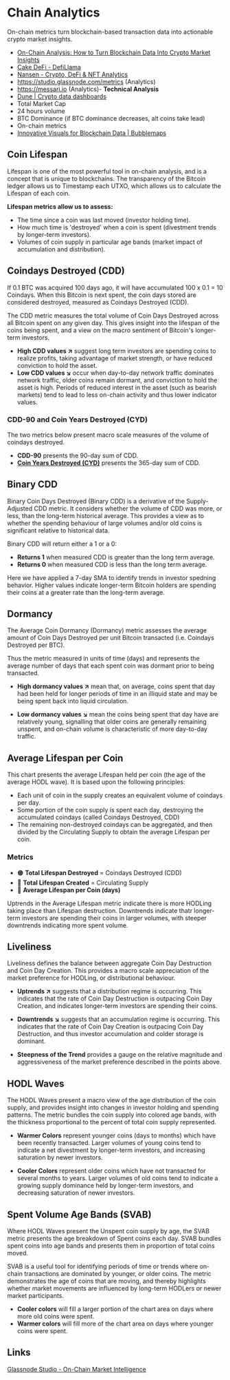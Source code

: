 # Chain Analytics

On-chain metrics turn blockchain-based transaction data into actionable crypto market insights.

- [On-Chain Analysis: How to Turn Blockchain Data Into Crypto Market Insights](https://www.coindesk.com/learn/what-is-crypto-on-chain-analysis-and-how-do-you-use-it/)
- [Cake DeFi - DefiLlama](https://defillama.com/cex/cake-defi)
- [Nansen - Crypto, DeFi & NFT Analytics](https://www.nansen.ai/)
- <https://studio.glassnode.com/metrics> (Analytics)
- <https://messari.io> (Analytics)- **Technical Analysis**
- [Dune | Crypto data dashboards](https://dune.com/home)
- Total Market Cap
- 24 hours volume
- BTC Dominance (if BTC dominance decreases, alt coins take lead)
- On-chain metrics
- [Innovative Visuals for Blockchain Data | Bubblemaps](https://bubblemaps.io/)

## Coin Lifespan

Lifespan is one of the most powerful tool in on-chain analysis, and is a concept that is unique to blockchains. The transparency of the Bitcoin ledger allows us to Timestamp each UTXO, which allows us to calculate the Lifespan of each coin.

**Lifespan metrics allow us to assess:**

- The time since a coin was last moved (investor holding time).
- How much time is 'destroyed' when a coin is spent (divestment trends by longer-term investors).
- Volumes of coin supply in particular age bands (market impact of accumulation and distribution).

## Coindays Destroyed (CDD)

If 0.1 BTC was acquired 100 days ago, it will have accumulated 100 x 0.1 = 10 Coindays. When this Bitcoin is next spent, the coin days stored are considered destroyed, measured as Coindays Destroyed (CDD).

The CDD metric measures the total volume of Coin Days Destroyed across all Bitcoin spent on any given day. This gives insight into the lifespan of the coins being spent, and a view on the macro sentiment of Bitcoin's longer-term investors.

- **High CDD values ↗️** suggest long term investors are spending coins to realize profits, taking advantage of market strength, or have reduced conviction to hold the asset.
- **Low CDD values ↘️** occur when day-to-day network traffic dominates network traffic, older coins remain dormant, and conviction to hold the asset is high. Periods of reduced interest in the asset (such as bearish markets) tend to lead to less on-chain activity and thus lower indicator values.

### CDD-90 and Coin Years Destroyed (CYD)

The two metrics below present macro scale measures of the volume of coindays destroyed.

- **CDD-90** presents the 90-day sum of CDD.
- **[Coin Years Destroyed (CYD)](https://academy.glassnode.com/indicators/coin-days-destroyed/cyd-coin-years-destroyed)** presents the 365-day sum of CDD.

## Binary CDD

Binary Coin Days Destroyed (Binary CDD) is a derivative of the Supply-Adjusted CDD metric. It considers whether the volume of CDD was more, or less, than the long-term historical average. This provides a view as to whether the spending behaviour of large volumes and/or old coins is significant relative to historical data.

Binary CDD will return either a 1 or a 0:

- **Returns 1** when measured CDD is greater than the long term average.
- **Returns 0** when measured CDD is less than the long term average.

Here we have applied a 7-day SMA to identify trends in investor spedning behavior. Higher values indicate longer-term Bitcoin holders are spending their coins at a greater rate than the long-term average.

## Dormancy

The Average Coin Dormancy (Dormancy) metric assesses the average amount of Coin Days Destroyed per unit Bitcoin transacted (i.e. Coindays Destroyed per BTC).

Thus the metric measured in units of time (days) and represents the average number of days that each spent coin was dormant prior to being transacted.

- **High dormancy values ↗️** mean that, on average, coins spent that day had been held for longer periods of time in an illiquid state and may be being spent back into liquid circulation.

- **Low dormancy values ↘️** mean the coins being spent that day have are relatively young, signalling that older coins are generally remaining unspent, and on-chain volume is characteristic of more day-to-day traffic.

## Average Lifespan per Coin

This chart presents the average Lifespan held per coin (the age of the average HODL wave). It is based upon the following principles:

- Each unit of coin in the supply creates an equivalent volume of coindays per day.
- Some portion of the coin supply is spent each day, destroying the accumulated coindays (called Coindays Destroyed, CDD)
- The remaining non-destroyed coindays can be aggregated, and then divided by the Circulating Supply to obtain the average Lifespan per coin.

### Metrics

- 🟠 **Total Lifespan Destroyed** = Coindays Destroyed (CDD)
- 🔵 **Total Lifespan Created** = Circulating Supply
- 🔴 **Average Lifespan per Coin (days)**

Uptrends in the Average Lifespan metric indicate there is more HODLing taking place than Lifespan destruction. Downtrends indicate thatr longer-term investors are spending their coins in larger volumes, with steeper downtrends indicating more spent volume.

## Liveliness

Liveliness defines the balance between aggregate Coin Day Destruction and Coin Day Creation. This provides a macro scale appreciation of the market preference for HODLing, or distributional behaviour.

- **Uptrends ↗️** suggests that a distribution regime is occurring. This indicates that the rate of Coin Day Destruction is outpacing Coin Day Creation, and indicates longer-term investors are spending their coins.

- **Downtrends ↘️** suggests that an accumulation regime is occurring. This indicates that the rate of Coin Day Creation is outpacing Coin Day Destruction, and thus investor accumulation and colder storage is dominant.

- **Steepness of the Trend** provides a gauge on the relative magnitude and aggressiveness of the market preference described in the points above.

## HODL Waves

The HODL Waves present a macro view of the age distribution of the coin supply, and provides insight into changes in investor holding and spending patterns. The metric bundles the coin supply into colored age bands, with the thickness proportional to the percent of total coin supply represented.

- **Warmer Colors** represent younger coins (days to months) which have been recently transacted. Larger volumes of young coins tend to indicate a net divestment by longer-term investors, and increasing saturation by newer investors.

- **Cooler Colors** represent older coins which have not transacted for several months to years. Larger volumes of old coins tend to indicate a growing supply dominance held by longer-term investors, and decreasing saturation of newer investors.

## Spent Volume Age Bands (SVAB)

Where HODL Waves present the Unspent coin supply by age, the SVAB metric presents the age breakdown of Spent coins each day. SVAB bundles spent coins into age bands and presents them in proportion of total coins moved.

SVAB is a useful tool for identifying periods of time or trends where on-chain transactions are dominated by younger, or older coins. The metric demonstrates the age of coins that are moving, and thereby highlights whether market movements are influenced by long-term HODLers or newer market participants.

- **Cooler colors** will fill a larger portion of the chart area on days where more old coins were spent.
- **Warmer colors** will fill more of the chart area on days where younger coins were spent.

## Links

[Glassnode Studio - On-Chain Market Intelligence](https://studio.glassnode.com/dashboards/introduction-lifespan)
